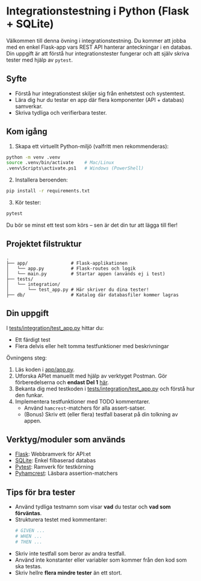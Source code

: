 # Integrationstestning i Python (Flask + SQLite)

Välkommen till denna övning i integrationstestning. Du kommer att jobba med en enkel Flask-app vars REST API hanterar anteckningar i en databas. Din uppgift är att förstå hur integrationstester fungerar och att själv skriva tester med hjälp av `pytest`.

## Syfte

- Förstå hur integrationstest skiljer sig från enhetstest och systemtest.
- Lära dig hur du testar en app där flera komponenter (API + databas) samverkar.
- Skriva tydliga och verifierbara tester.


## Kom igång

1. Skapa ett virtuellt Python-miljö (valfritt men rekommenderas):

```bash
python -m venv .venv
source .venv/bin/activate    # Mac/Linux
.venv\Scripts\activate.ps1   # Windows (PowerShell)
```

2. Installera beroenden:

```bash
pip install -r requirements.txt
```

3. Kör tester:

```bash
pytest
```

Du bör se minst ett test som körs – sen är det din tur att lägga till fler!

## Projektet filstruktur

```plaintext
.
├── app/                # Flask-applikationen
│   └── app.py          # Flask-routes och logik
│   └── main.py         # Startar appen (används ej i test)
├── tests/
│   └── integration/
│       └── test_app.py # Här skriver du dina tester!
├── db/                 # Katalog där databasfiler kommer lagras
```

## Din uppgift

I [tests/integration/test_app.py](./tests/integration/test_app.py) hittar du:
- Ett färdigt test  
- Flera delvis eller helt tomma testfunktioner med beskrivningar

Övningens steg:
1. Läs koden i [app/app.py](./app/app.py).
2. Utforska APIet manuellt med hjälp av verktyget Postman. Gör förberedelserna och **endast Del 1** [här](./postman/README.md).
3. Bekanta dig med testkoden i [tests/integration/test_app.py](./tests/integration/test_app.py) och förstå hur den funkar.
4. Implementera testfunktioner med TODO kommentarer.
    - Använd `hamcrest`-matchers för alla assert-satser.
    - (Bonus) Skriv ett (eller flera) testfall baserat på din tolkning av appen.

## Verktyg/moduler som används

- [Flask](https://flask.palletsprojects.com/): Webbramverk för API:et
- [SQLite](https://docs.python.org/3/library/sqlite3.html): Enkel filbaserad databas
- [Pytest](https://docs.pytest.org/): Ramverk för testkörning
- [Pyhamcrest](https://pypi.org/project/PyHamcrest/): Läsbara assertion-matchers

## Tips för bra tester

- Använd tydliga testnamn som visar **vad** du testar och **vad som förväntas**.
- Strukturera testet med kommentarer:
  ```python
  # GIVEN ...
  # WHEN ...
  # THEN ...
  ```
- Skriv inte testfall som beror av andra testfall.
- Använd inte konstanter eller variabler som kommer från den kod som ska testas.
- Skriv hellre **flera mindre tester** än ett stort.
